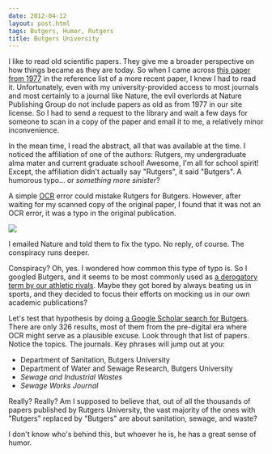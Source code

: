 ```yaml
---
date: 2012-04-12
layout: post.html
tags: Butgers, Humor, Rutgers
title: Butgers University
---
```


<p>I like to read old scientific papers. They give me a broader perspective on how things became as they are today. So when I came across <a href="http://dx.doi.org/10.1038/269759a0">this paper from 1977</a> in the reference list of a more recent paper, I knew I had to read it. Unfortunately, even with my university-provided access to most journals and most certainly to a journal like Nature, the evil overlords at Nature Publishing Group do not include papers as old as from 1977 in our site license. So I had to send a request to the library and wait a few days for someone to scan in a copy of the paper and email it to me, a relatively minor inconvenience.</p>

<p>In the mean time, I read the abstract, all that was available at the time. I noticed the affiliation of one of the authors: Rutgers, my undergraduate alma mater and current graduate school! Awesome, I'm all for school spirit! Except, the affiliation didn't actually say "Rutgers", it said "Butgers". A humorous typo... or <em>something more sinister</em>?</p>

<!--more-->

<p>A simple <a href="http://en.wikipedia.org/wiki/Optical_character_recognition">OCR</a> error could mistake Rutgers for Butgers. However, after waiting for my scanned copy of the original paper, I found that it was not an OCR error, it was a typo in the original publication.</p>

<p><img src="/files/butgers.jpg" class="img-responsive" /></p>

<p>I emailed Nature and told them to fix the typo. No reply, of course. The conspiracy runs deeper.</p>

<p>Conspiracy? Oh, yes. I wondered how common this type of typo is. So I googled Butgers, and it seems to be most commonly used as <a href="http://themountaineernation.com/index.php?topic=6890.0">a derogatory term by our athletic rivals</a>. Maybe they got bored by always beating us in sports, and they decided to focus their efforts on mocking us in our own academic publications?</p>

<p>Let's test that hypothesis by doing <a href="http://scholar.google.com/scholar?q=Butgers">a Google Scholar search for Butgers</a>. There are only 326 results, most of them from the pre-digital era where OCR might serve as a plausible excuse. Look through that list of papers. Notice the topics. The journals. Key phrases will jump out at you:</p>

<ul>
<li>Department of Sanitation, Butgers University</li>
<li>Department of Water and Sewage Research, Butgers University</li>
<li><em>Sewage and Industrial Wastes</em></li>
<li><em>Sewage Works Journal</em></li>
</ul>

<p>Really? Really? Am I supposed to believe that, out of all the thousands of papers published by Rutgers University, the vast majority of the ones with "Rutgers" replaced by "Butgers" are about sanitation, sewage, and waste?</p>

<p>I don't know who's behind this, but whoever he is, he has a great sense of humor.</p>

